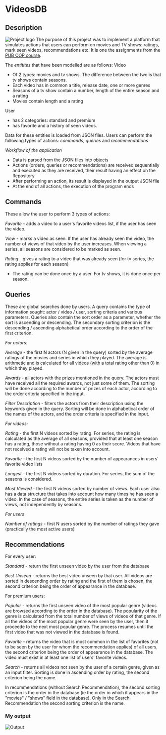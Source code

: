 # VideosDB

## Description

![Project logo](https://blog.timescale.com/content/images/2019/02/_IoT---Relational-Database.png)
The purpose of this project was to implement a platform that simulates actions that users can perform on movies and TV shows: ratings, mark seen videos, recommendations etc.
It is one the assignments from the [PUB OOP course](https://ocw.cs.pub.ro/courses/poo-ca-cd/teme/tema).

The *entitites* that have been modelled are as follows: 
Video
 * Of 2 types: movies and tv shows. The difference between the two is that tv shows contain seasons.
 * Each video has in common a title, release date, one or more genres 
 * Seasons of a tv show contain a number, length of the entire season and a rating
 * Movies contain length and a rating

User
 * has 2 categories: standard and premium
 * has favorite and a history of seen videos.

Data for these entities is loaded from JSON files. Users can perform the following types of actions: *commands*, *queries* and *recommendations*

*Workflow of the application*
 * Data is parsed from the JSON files into objects
 * Actions (orders, queries or recommendations) are received sequentially and executed as they are received, their result having an effect on the Repository
 * After performing an action, its result is displayed in the output JSON file
 * At the end of all actions, the execution of the program ends

## Commands

These allow the user to perform 3 types of actions:

*Favorite* - adds a video to a user's favorite videos list, if the user has seen the video.

*View* - marks a video as seen. If the user has already seen the video, the number of views of that video by the user increases.
When viewing a series, all seasons are considered to be marked as seen.

*Rating* - gives a rating to a video that was already seen (for tv series, the rating applies for each season)
 * The rating can be done once by a user. For tv shows, it is done once per season.

## Queries

These are global searches done by users. A query contains the type of information sought: actor / video / user, sorting criteria and various parameters.
Queries also contain the sort order as a parameter, whether the sort is ascending or descending. The secondary sorting criterion is the descending / ascending alphabetical order according to the order of the first criterion.

*For actors:*

*Average* - the first N actors (N given in the query) sorted by the average ratings of the movies and series in which they played. The average is arithmetic and is calculated for all videos (with a total rating other than 0) in which they played.

*Awards* - all actors with the prizes mentioned in the query. The actors must have received all the required awards, not just some of them. The sorting will be done according to the number of prizes of each actor, according to the order criteria specified in the input.

*Filter Description* - filters the actors from their description using the keywords given in the query.
Sorting will be done in alphabetical order of the names of the actors, and the order criteria is specified in the input.

*For videos:*

*Rating* - the first N videos sorted by rating. For series, the rating is calculated as the average of all seasons, provided that at least one season has a rating, those without a rating having 0 as their score. Videos that have not received a rating will not be taken into account.

*Favorite* - the first N videos sorted by the number of appearances in users' favorite video lists

*Longest* - the first N videos sorted by duration. For series, the sum of the seasons is considered.

*Most Viewed* - the first N videos sorted by number of views. Each user also has a data structure that takes into account how many times he has seen a video. In the case of seasons, the entire series is taken as the number of views, not independently by seasons.

*For users*

*Number of ratings* - first N users sorted by the number of ratings they gave (practically the most active users)

## Recommendations 

For every user:

*Standard* - return the first unseen video by the user from the database

*Best Unseen* - returns the best video unseen by that user. All videos are sorted in descending order by rating and the first of them is chosen, the second criterion being the order of appearance in the database. 

For premium users: 

*Popular* - returns the first unseen video of the most popular genre (videos are browsed according to the order in the database). The popularity of the genre is calculated from the total number of views of videos of that genre. If all the videos of the most popular genre were seen by the user, then it proceede to the next most popular genre. The process resumes until the first video that was not viewed in the database is found.

*Favorite* - returns the video that is most common in the list of favorites (not to be seen by the user for whom the recommendation applies) of all users, the second criterion being the order of appearance in the database. The video must exist in at least one list of users' favorite videos.

*Search* - returns all videos not seen by the user of a certain genre, given as an input filter. Sorting is done in ascending order by rating, the second criterion being the name.

In recommendations (without Search Recommendation), the second sorting criterion is the order in the database (ie the order in which it appears in the "movies" / "shows" field in the database). Only in the Search Recommendation the second sorting criterion is the name.

### My output

![Output](https://i.ibb.co/S6Yj1ss/Capture.png)

    


